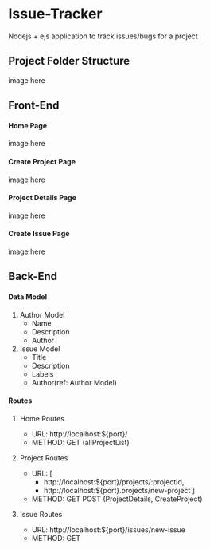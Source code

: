 # Issue-Tracker
Nodejs + ejs  application to track issues/bugs for a project


## Project Folder Structure
image here

## Front-End

#### Home Page
image here

#### Create Project Page
image here

#### Project Details Page
image here

#### Create Issue Page
image here


## Back-End

#### Data Model
1. Author Model
    - Name
    - Description
    - Author
2. Issue Model
    - Title 
    - Description
    - Labels
    - Author(ref: Author Model)

#### Routes
1. Home Routes
    - URL: http://localhost:${port}/
    - METHOD: GET (allProjectList)

2. Project Routes
    - URL: [
        - http://localhost:${port}/projects/:projectId,
        - http://localhost:${port}.projects/new-project
    ]
    - METHOD: GET POST (ProjectDetails, CreateProject)

3. Issue Routes
    - URL: http://localhost:${port}/issues/new-issue
    - METHOD: GET


